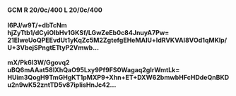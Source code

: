 #### GCM R 20/0c/400 L 20/0c/400
**I6PJ/w9T/+dbTcNm**<br/>**hjZyTtb1/dCyiOlbHv1GKSf/LGwZeEb0c84JnuyA7Pw=**<br/>**21EIweUoQPEEvdUt1yKqZc5M2ZgtefgEHeMAIU+ldRVKVAI8VOd1qMKlp/U+3VbejSPngtETtyP2Vmwb...**<br/><br/>
**mX/Pk6I3W/Ggovq2**<br/>**uBQ6mAAat58IXhQaO95Lxy9Pf9FS0Wagaq2glrWmtLk=**<br/>**HUim3QogH9TmGHgKT1pMXP9+Xhn+ET+DXW62bmwbHFcHDdeQnBKDu2n9wK52zntTD5v87ipIisHnJc42...**